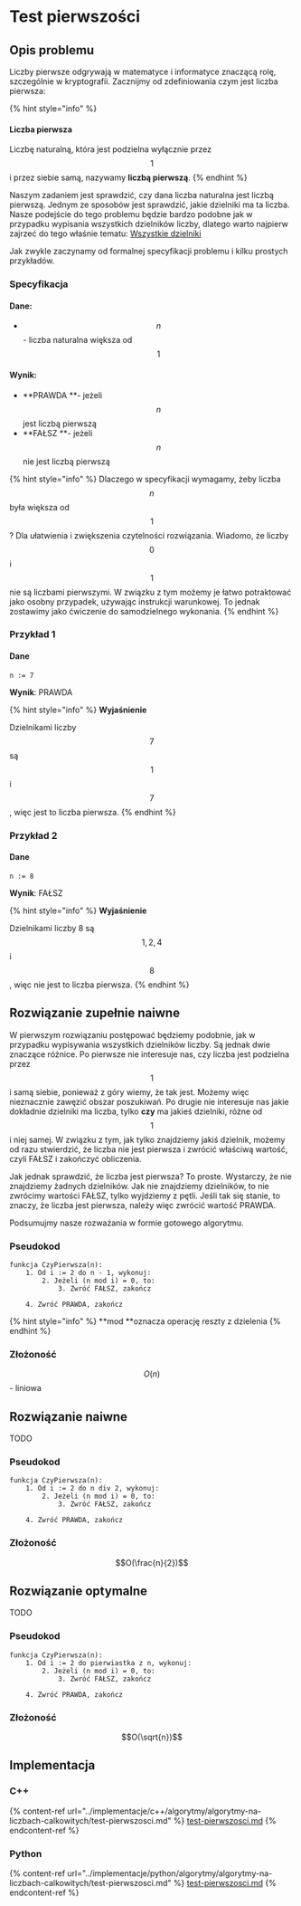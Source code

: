 # Test pierwszości

## Opis problemu

Liczby pierwsze odgrywają w matematyce i informatyce znaczącą rolę, szczególnie w kryptografii. Zacznijmy od zdefiniowania czym jest liczba pierwsza:

{% hint style="info" %}
#### Liczba pierwsza

Liczbę naturalną, która jest podzielna wyłącznie przez $$1$$ i przez siebie samą, nazywamy **liczbą pierwszą**.
{% endhint %}

Naszym zadaniem jest sprawdzić, czy dana liczba naturalna jest liczbą pierwszą. Jednym ze sposobów jest sprawdzić, jakie dzielniki ma ta liczba. Nasze podejście do tego problemu będzie bardzo podobne jak w przypadku wypisania wszystkich dzielników liczby, dlatego warto najpierw zajrzeć do tego właśnie tematu: [Wszystkie dzielniki](wszystkie-dzielniki.md)

Jak zwykle zaczynamy od formalnej specyfikacji problemu i kilku prostych przykładów.

### Specyfikacja

#### Dane:

* $$n$$ - liczba naturalna większa od $$1$$ 

#### Wynik:

* **PRAWDA **- jeżeli $$n$$ jest liczbą pierwszą
* **FAŁSZ **- jeżeli $$n$$ nie jest liczbą pierwszą

{% hint style="info" %}
Dlaczego w specyfikacji wymagamy, żeby liczba $$n$$ była większa od $$1$$? Dla ułatwienia i zwiększenia czytelności rozwiązania. Wiadomo, że liczby $$0$$ i $$1$$ nie są liczbami pierwszymi. W związku z tym możemy je łatwo potraktować jako osobny przypadek, używając instrukcji warunkowej. To jednak zostawimy jako ćwiczenie do samodzielnego wykonania.
{% endhint %}

### Przykład 1

#### Dane

```
n := 7
```

**Wynik**: PRAWDA

{% hint style="info" %}
**Wyjaśnienie**

Dzielnikami liczby $$7$$ są $$1$$ i $$7$$, więc jest to liczba pierwsza.
{% endhint %}

### Przykład 2

#### Dane

```
n := 8
```

**Wynik**: FAŁSZ

{% hint style="info" %}
**Wyjaśnienie**

Dzielnikami liczby 8 są $$1,2,4$$ i $$8$$, więc nie jest to liczba pierwsza.
{% endhint %}

## Rozwiązanie zupełnie naiwne

W pierwszym rozwiązaniu postępować będziemy podobnie, jak w przypadku wypisywania wszystkich dzielników liczby. Są jednak dwie znaczące różnice. Po pierwsze nie interesuje nas, czy liczba jest podzielna przez $$1$$ i samą siebie, ponieważ z góry wiemy, że tak jest. Możemy więc nieznacznie zawęzić obszar poszukiwań. Po drugie nie interesuje nas jakie dokładnie dzielniki ma liczba, tylko **czy** ma jakieś dzielniki, różne od $$1$$ i niej samej. W związku z tym, jak tylko znajdziemy jakiś dzielnik, możemy od razu stwierdzić, że liczba nie jest pierwsza i zwrócić właściwą wartość, czyli FAŁSZ i zakończyć obliczenia.

Jak jednak sprawdzić, że liczba jest pierwsza? To proste. Wystarczy, że nie znajdziemy żadnych dzielników. Jak nie znajdziemy dzielników, to nie zwrócimy wartości FAŁSZ, tylko wyjdziemy z pętli. Jeśli tak się stanie, to znaczy, że liczba jest pierwsza, należy więc zwrócić wartość PRAWDA.

Podsumujmy nasze rozważania w formie gotowego algorytmu.

### Pseudokod

```
funkcja CzyPierwsza(n):
    1. Od i := 2 do n - 1, wykonuj:
        2. Jeżeli (n mod i) = 0, to:
            3. Zwróć FAŁSZ, zakończ
        
    4. Zwróć PRAWDA, zakończ
```

{% hint style="info" %}
**mod **oznacza operację reszty z dzielenia
{% endhint %}

### Złożoność

$$O(n)$$ - liniowa

## Rozwiązanie  naiwne

TODO

### Pseudokod

```
funkcja CzyPierwsza(n):
    1. Od i := 2 do n div 2, wykonuj:
        2. Jeżeli (n mod i) = 0, to:
            3. Zwróć FAŁSZ, zakończ
        
    4. Zwróć PRAWDA, zakończ
```

### Złożoność

$$O(\frac{n}{2})$$ 

## Rozwiązanie optymalne

TODO

### Pseudokod

```
funkcja CzyPierwsza(n):
    1. Od i := 2 do pierwiastka z n, wykonuj:
        2. Jeżeli (n mod i) = 0, to:
            3. Zwróć FAŁSZ, zakończ
        
    4. Zwróć PRAWDA, zakończ
```

### Złożoność

$$O(\sqrt{n})$$ 

## Implementacja

### C++

{% content-ref url="../implementacje/c++/algorytmy/algorytmy-na-liczbach-calkowitych/test-pierwszosci.md" %}
[test-pierwszosci.md](../implementacje/c++/algorytmy/algorytmy-na-liczbach-calkowitych/test-pierwszosci.md)
{% endcontent-ref %}

### Python

{% content-ref url="../implementacje/python/algorytmy/algorytmy-na-liczbach-calkowitych/test-pierwszosci.md" %}
[test-pierwszosci.md](../implementacje/python/algorytmy/algorytmy-na-liczbach-calkowitych/test-pierwszosci.md)
{% endcontent-ref %}

